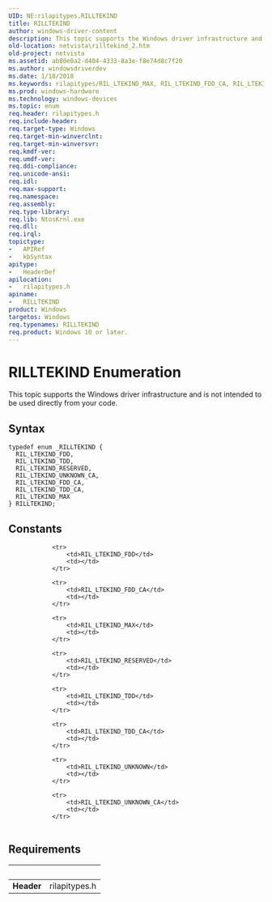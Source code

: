 ```yaml
---
UID: NE:rilapitypes.RILLTEKIND
title: RILLTEKIND
author: windows-driver-content
description: This topic supports the Windows driver infrastructure and is not intended to be used directly from your code.
old-location: netvista\rilltekind_2.htm
old-project: netvista
ms.assetid: ab80e0a2-d404-4333-8a3e-f8e74d8c7f20
ms.author: windowsdriverdev
ms.date: 1/18/2018
ms.keywords: rilapitypes/RIL_LTEKIND_MAX, RIL_LTEKIND_FDD_CA, RIL_LTEKIND_TDD, RIL_LTEKIND_UNKNOWN_CA, RIL_LTEKIND_RESERVED, RIL_LTEKIND_TDD_CA, RILLTEKIND, netvista.rilltekind_2, rilapitypes/RIL_LTEKIND_TDD, RIL_LTEKIND_FDD, rilapitypes/RILLTEKIND, rilapitypes/RIL_LTEKIND_FDD, RILLTEKIND enumeration [Network Drivers Starting with Windows Vista], RIL_LTEKIND_MAX, rilapitypes/RIL_LTEKIND_FDD_CA, rilapitypes/RIL_LTEKIND_TDD_CA, rilapitypes/RIL_LTEKIND_UNKNOWN_CA, rilapitypes/RIL_LTEKIND_RESERVED
ms.prod: windows-hardware
ms.technology: windows-devices
ms.topic: enum
req.header: rilapitypes.h
req.include-header: 
req.target-type: Windows
req.target-min-winverclnt: 
req.target-min-winversvr: 
req.kmdf-ver: 
req.umdf-ver: 
req.ddi-compliance: 
req.unicode-ansi: 
req.idl: 
req.max-support: 
req.namespace: 
req.assembly: 
req.type-library: 
req.lib: NtosKrnl.exe
req.dll: 
req.irql: 
topictype:
-	APIRef
-	kbSyntax
apitype:
-	HeaderDef
apilocation:
-	rilapitypes.h
apiname:
-	RILLTEKIND
product: Windows
targetos: Windows
req.typenames: RILLTEKIND
req.product: Windows 10 or later.
---
```


# RILLTEKIND Enumeration
This topic supports the Windows driver infrastructure and is not intended to be used directly from your code.

## Syntax
````
typedef enum _RILLTEKIND { 
  RIL_LTEKIND_FDD,
  RIL_LTEKIND_TDD,
  RIL_LTEKIND_RESERVED,
  RIL_LTEKIND_UNKNOWN_CA,
  RIL_LTEKIND_FDD_CA,
  RIL_LTEKIND_TDD_CA,
  RIL_LTEKIND_MAX
} RILLTEKIND;
````

## Constants

<table>
            
                <tr>
                    <td>RIL_LTEKIND_FDD</td>
                    <td></td>
                </tr>
            
                <tr>
                    <td>RIL_LTEKIND_FDD_CA</td>
                    <td></td>
                </tr>
            
                <tr>
                    <td>RIL_LTEKIND_MAX</td>
                    <td></td>
                </tr>
            
                <tr>
                    <td>RIL_LTEKIND_RESERVED</td>
                    <td></td>
                </tr>
            
                <tr>
                    <td>RIL_LTEKIND_TDD</td>
                    <td></td>
                </tr>
            
                <tr>
                    <td>RIL_LTEKIND_TDD_CA</td>
                    <td></td>
                </tr>
            
                <tr>
                    <td>RIL_LTEKIND_UNKNOWN</td>
                    <td></td>
                </tr>
            
                <tr>
                    <td>RIL_LTEKIND_UNKNOWN_CA</td>
                    <td></td>
                </tr>
</table>


## Requirements
| &nbsp; | &nbsp; |
| ---- |:---- |
| **Header** | rilapitypes.h |
